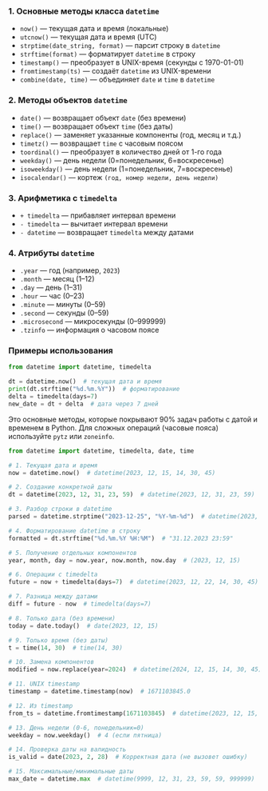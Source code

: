 
### **1. Основные методы класса `datetime`**  
- `now()` — текущая дата и время (локальные)  
- `utcnow()` — текущая дата и время (UTC)  
- `strptime(date_string, format)` — парсит строку в `datetime`  
- `strftime(format)` — форматирует `datetime` в строку  
- `timestamp()` — преобразует в UNIX-время (секунды с 1970-01-01)  
- `fromtimestamp(ts)` — создаёт `datetime` из UNIX-времени  
- `combine(date, time)` — объединяет `date` и `time` в `datetime`  

### **2. Методы объектов `datetime`**  
- `date()` — возвращает объект `date` (без времени)  
- `time()` — возвращает объект `time` (без даты)  
- `replace()` — заменяет указанные компоненты (год, месяц и т.д.)  
- `timetz()` — возвращает `time` с часовым поясом  
- `toordinal()` — преобразует в количество дней от 1-го года  
- `weekday()` — день недели (0=понедельник, 6=воскресенье)  
- `isoweekday()` — день недели (1=понедельник, 7=воскресенье)  
- `isocalendar()` — кортеж `(год, номер недели, день недели)`  

### **3. Арифметика с `timedelta`**  
- `+ timedelta` — прибавляет интервал времени  
- `- timedelta` — вычитает интервал времени  
- `- datetime` — возвращает `timedelta` между датами  

### **4. Атрибуты `datetime`**  
- `.year` — год (например, `2023`)  
- `.month` — месяц (1–12)  
- `.day` — день (1–31)  
- `.hour` — час (0–23)  
- `.minute` — минуты (0–59)  
- `.second` — секунды (0–59)  
- `.microsecond` — микросекунды (0–999999)  
- `.tzinfo` — информация о часовом поясе  

### **Примеры использования**  
```python
from datetime import datetime, timedelta

dt = datetime.now()  # текущая дата и время
print(dt.strftime("%d.%m.%Y"))  # форматирование
delta = timedelta(days=7)
new_date = dt + delta  # дата через 7 дней
```

Это основные методы, которые покрывают 90% задач работы с датой и временем в Python. Для сложных операций (часовые пояса) используйте `pytz` или `zoneinfo`.


```python
from datetime import datetime, timedelta, date, time

# 1. Текущая дата и время
now = datetime.now()  # datetime(2023, 12, 15, 14, 30, 45)

# 2. Создание конкретной даты
dt = datetime(2023, 12, 31, 23, 59)  # datetime(2023, 12, 31, 23, 59)

# 3. Разбор строки в datetime
parsed = datetime.strptime("2023-12-25", "%Y-%m-%d")  # datetime(2023, 12, 25)

# 4. Форматирование datetime в строку
formatted = dt.strftime("%d.%m.%Y %H:%M")  # "31.12.2023 23:59"

# 5. Получение отдельных компонентов
year, month, day = now.year, now.month, now.day  # (2023, 12, 15)

# 6. Операции с timedelta
future = now + timedelta(days=7)  # datetime(2023, 12, 22, 14, 30, 45)

# 7. Разница между датами
diff = future - now  # timedelta(days=7)

# 8. Только дата (без времени)
today = date.today()  # date(2023, 12, 15)

# 9. Только время (без даты)
t = time(14, 30)  # time(14, 30)

# 10. Замена компонентов
modified = now.replace(year=2024)  # datetime(2024, 12, 15, 14, 30, 45)

# 11. UNIX timestamp
timestamp = datetime.timestamp(now)  # 1671103845.0

# 12. Из timestamp
from_ts = datetime.fromtimestamp(1671103845)  # datetime(2023, 12, 15, 14, 30, 45)

# 13. День недели (0-6, понедельник=0)
weekday = now.weekday()  # 4 (если пятница)

# 14. Проверка даты на валидность
is_valid = date(2023, 2, 28)  # Корректная дата (не вызовет ошибку)

# 15. Максимальные/минимальные даты
max_date = datetime.max  # datetime(9999, 12, 31, 23, 59, 59, 999999)
```

